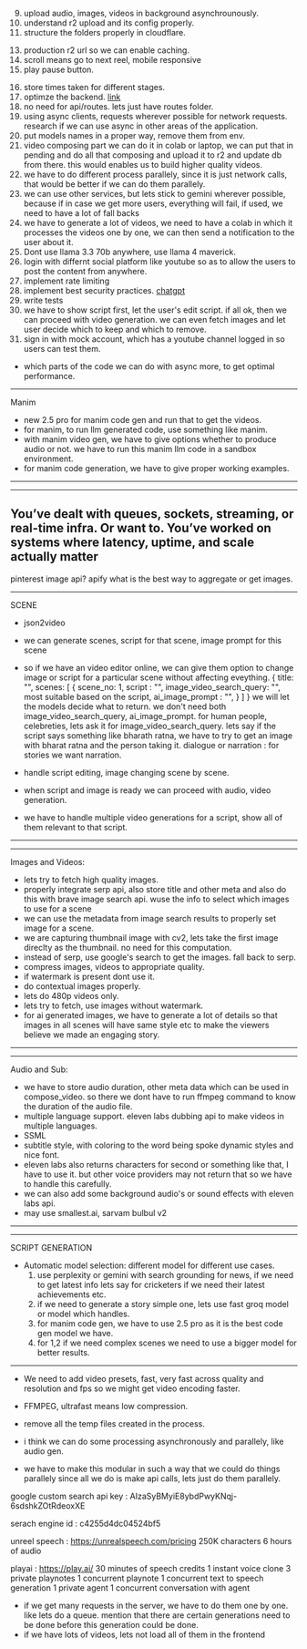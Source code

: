 <!-- 1. api versioning -->
<!-- 2. r2 instead of s3 -->
<!-- 3. use whisper-timestamped instead of openai-whisper -->
<!-- 4. datetime.utcnow is deprected, modify it, also keep some project instruction for next projects.  -->
<!-- 5. since we have to create a factual script, we might need to use gemini flash with search grounding. -->
9. upload audio, images, videos in background asynchrounously.
10. understand r2 upload and its config properly.
11. structure the folders properly in cloudflare.
<!-- 12. use groq whisper to get the transcriptions.  -->
<!-- 13. fix thumbnail image upload issues.  -->
13. production r2 url so we can enable caching.
14. scroll means go to next reel, mobile responsive
15. play pause button.
<!-- 18. when we click on unmute button on a reel in explore page we are essentially opening a new page right, lets dont do that instead simply unmute and play the audio.  -->
<!-- 19. we are using groq, gemini clients many where on the code base, do we create once and use it everywhere, would it improve any perf? -->
16. store times taken for different stages.
17. optimze the backend. [link](https://t3.chat/chat/3fe35d86-e144-4081-b9da-9cec19e7c076)
18. no need for api/routes. lets just have routes folder.
19. using async clients, requests wherever possible for network requests. research if we can use async in other areas of the application.
20. put models names in a proper way, remove them from env.
21. video composing part we can do it in colab or laptop, we can put that in pending and do all that composing and upload it to r2 and update db from there. this would enables us to build higher quality videos.
28. we have to do different process parallely, since it is just network calls, that would be better if we can do them parallely.
32. we can use other services, but lets stick to gemini wherever possible, because if in case we get more users, everything will fail, if used, we need to have a lot of fall backs
33. we have to generate a lot of videos, we need to have a colab in which it processes the videos one by one, we can then send a notification to the user about it.
34. Dont use llama 3.3 70b anywhere, use llama 4 maverick.
35. login with differnt social platform like youtube so as to allow the users to post the content from anywhere.
37. implement rate limiting
38. implement best security practices. [chatgpt](https://chatgpt.com/c/68093130-6d70-800a-8658-ba6c5a5e063d)
39. write tests
40. we have to show script first, let the user's edit script. if all ok, then we can proceed with video generation. we can even fetch images and let user decide which to keep and which to remove.
41. sign in with mock account, which has a youtube channel logged in so users can test them.
- which parts of the code we can do with async more, to get optimal performance. 

--------------------------------------------------------------------------------------------------------------
Manim
- new 2.5 pro for manim code gen and run that to get the videos.
- for manim, to run llm generated code, use something like manim.
- with manim video gen, we have to give options whether to produce audio or not. we have to run this manim llm code in a sandbox environment.
- for manim code generation, we have to give proper working examples.
--------------------------------------------------------------------------------------------------------------


--------------------------------------------------------------------------------------------------------------
You’ve dealt with queues, sockets, streaming, or real-time infra. Or want to.
You’ve worked on systems where latency, uptime, and scale actually matter
--------------------------------------------------------------------------------------------------------------

pinterest image api? apify
what is the best way to aggregate or get images. 


--------------------------------------------------------------------------------------------------------------
SCENE
- json2video
- we can generate scenes, script for that scene, image prompt for this scene
- so if we have an video editor online, we can give them option to change image or script for a particular scene without affecting eveything.
{
    title: "",
    scenes: [
        {
            scene_no: 1,
            script : "",
            image_video_search_query: "", most suitable based on the script,
            ai_image_prompt : "",
        }
    ]
}
we will let the models decide what to return. we don't need both image_video_search_query, ai_image_prompt.
for human people, celebreties, lets ask it for image_video_search_query. lets say if the script says something like bharath ratna, we have to try to get an image with bharat ratna and the person taking it. 
dialogue or narration : for stories we want narration.

- handle script editing, image changing scene by scene.
- when script and image is ready we can proceed with audio, video generation.
- we have to handle multiple video generations for a script, show all of them relevant to that script. 
--------------------------------------------------------------------------------------------------------------

--------------------------------------------------------------------------------------------------------------
Images and Videos:
- lets try to fetch high quality images. 
- properly integrate serp api, also store title and other meta and also do this with brave image search api. wuse the info to select which images to use for a scene
- we can use the metadata from image search results to properly set image for a scene.
- we are capturing thumbnail image with cv2, lets take the first image direclty as the thumbnail. no need for this computation. 
- instead of serp, use google's search to get the images. fall back to serp. 
- compress images, videos to appropriate quality.
- if watermark is present dont use it.
- do contextual images properly.
- lets do 480p videos only.
- lets try to fetch, use images without watermark.
- for ai generated images, we have to generate a lot of details so that images in all scenes will have same style etc to make the viewers believe we made an engaging story.
--------------------------------------------------------------------------------------------------------------

--------------------------------------------------------------------------------------------------------------
Audio and Sub: 
- we have to store audio duration, other meta data which can be used in compose_video. so there we dont have to run ffmpeg command to know the duration of the audio file.
- multiple language support. eleven labs dubbing api to make videos in multiple languages.
- SSML
- subtitle style, with coloring to the word being spoke dynamic styles and nice font.
- eleven labs also returns characters for second or something like that, I have to use it. but other voice providers may not return that so we have to handle this carefully.
- we can also add some background audio's or sound effects with eleven labs api.
- may use smallest.ai, sarvam bulbul v2
--------------------------------------------------------------------------------------------------------------

--------------------------------------------------------------------------------------------------------------
SCRIPT GENERATION
- Automatic model selection: different model for different use cases.
    1. use perplexity or gemini with search grounding for news, if we need to get latest info lets say for cricketers if we need their latest achievements etc. 
    2. if we need to generate a story simple one, lets use fast groq model or model which handles.
    3. for manim code gen, we have to use 2.5 pro as it is the best code gen model we have. 
    4. for 1,2 if we need complex scenes we need to use a bigger model for better results.

--------------------------------------------------------------------------------------------------------------





- We need to add video presets, fast, very fast across quality and resolution and fps so we might get video encoding faster.




- FFMPEG, ultrafast means low compression. 


- remove all the temp files created in the process. 


- i think we can do some processing asynchronously and parallely, like audio gen.
- we have to make this modular in such a way that we could do things parallely since all we do is make api calls, lets just do them parallely. 


google custom search api key : AIzaSyBMyiE8ybdPwyKNqj-6sdshkZOtRdeoxXE
<script async src="https://cse.google.com/cse.js?cx=c4255d4dc04524bf5">
</script>
<div class="gcse-search"></div>
serach engine id : c4255d4dc04524bf5



unreel speech : https://unrealspeech.com/pricing
250K characters
6 hours of audio


playai : https://play.ai/
30 minutes of speech credits
1 instant voice clone
3 private playnotes
1 concurrent playnote
1 concurrent text to speech generation
1 private agent
1 concurrent conversation with agent


- if we get many requests in the server, we have to do them one by one. like lets do a queue. mention that there are certain generations need to be done before this generation could be done. 
- if we have lots of videos, lets not load all of them in the frontend
